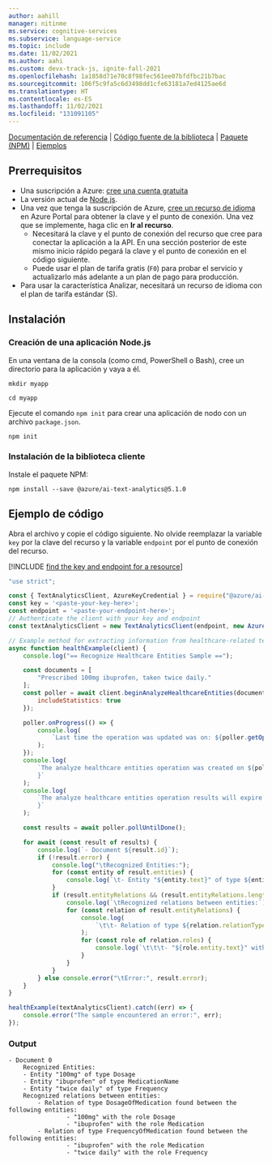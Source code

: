 ```yaml
---
author: aahill
manager: nitinme
ms.service: cognitive-services
ms.subservice: language-service
ms.topic: include
ms.date: 11/02/2021
ms.author: aahi
ms.custom: devx-track-js, ignite-fall-2021
ms.openlocfilehash: 1a1858d71e70c8f98fec561ee07bfdfbc21b7bac
ms.sourcegitcommit: 106f5c9fa5c6d3498dd1cfe63181a7ed4125ae6d
ms.translationtype: HT
ms.contentlocale: es-ES
ms.lasthandoff: 11/02/2021
ms.locfileid: "131091105"
---
```

[Documentación de referencia](/javascript/api/overview/azure/ai-text-analytics-readme?preserve-view=true&view=azure-node-latest) | [Código fuente de la biblioteca](https://github.com/Azure/azure-sdk-for-js/tree/master/sdk/textanalytics/ai-text-analytics) | [Paquete (NPM)](https://www.npmjs.com/package/@azure/ai-text-analytics/v/5.1.0) | [Ejemplos](https://github.com/Azure/azure-sdk-for-js/tree/main/sdk/textanalytics/ai-text-analytics/samples)

## <a name="prerequisites"></a>Prerrequisitos

* Una suscripción a Azure: [cree una cuenta gratuita](https://azure.microsoft.com/free/cognitive-services)
* La versión actual de [Node.js](https://nodejs.org/).
* Una vez que tenga la suscripción de Azure, <a href="https://ms.portal.azure.com/#create/Microsoft.CognitiveServicesTextAnalytics"  title="Creación de un recurso de idioma"  target="_blank">cree un recurso de idioma</a> en Azure Portal para obtener la clave y el punto de conexión. Una vez que se implemente, haga clic en **Ir al recurso**.
    * Necesitará la clave y el punto de conexión del recurso que cree para conectar la aplicación a la API. En una sección posterior de este mismo inicio rápido pegará la clave y el punto de conexión en el código siguiente.
    * Puede usar el plan de tarifa gratis (`F0`) para probar el servicio y actualizarlo más adelante a un plan de pago para producción.
* Para usar la característica Analizar, necesitará un recurso de idioma con el plan de tarifa estándar (S).

## <a name="setting-up"></a>Instalación

### <a name="create-a-new-nodejs-application"></a>Creación de una aplicación Node.js

En una ventana de la consola (como cmd, PowerShell o Bash), cree un directorio para la aplicación y vaya a él. 

```console
mkdir myapp 

cd myapp
```

Ejecute el comando `npm init` para crear una aplicación de nodo con un archivo `package.json`. 

```console
npm init
```

### <a name="install-the-client-library"></a>Instalación de la biblioteca cliente

Instale el paquete NPM:

```console
npm install --save @azure/ai-text-analytics@5.1.0
```

## <a name="code-example"></a>Ejemplo de código

Abra el archivo y copie el código siguiente. No olvide reemplazar la variable `key` por la clave del recurso y la variable `endpoint` por el punto de conexión del recurso. 

[!INCLUDE [find the key and endpoint for a resource](../../../includes/find-azure-resource-info.md)]

```javascript
"use strict";

const { TextAnalyticsClient, AzureKeyCredential } = require("@azure/ai-text-analytics");
const key = '<paste-your-key-here>';
const endpoint = '<paste-your-endpoint-here>';
// Authenticate the client with your key and endpoint
const textAnalyticsClient = new TextAnalyticsClient(endpoint, new AzureKeyCredential(key));

// Example method for extracting information from healthcare-related text 
async function healthExample(client) {
    console.log("== Recognize Healthcare Entities Sample ==");

    const documents = [
        "Prescribed 100mg ibuprofen, taken twice daily."
    ];
    const poller = await client.beginAnalyzeHealthcareEntities(documents, "en", {
        includeStatistics: true
    });

    poller.onProgress(() => {
        console.log(
            `Last time the operation was updated was on: ${poller.getOperationState().lastModifiedOn}`
        );
    });
    console.log(
        `The analyze healthcare entities operation was created on ${poller.getOperationState().createdOn
        }`
    );
    console.log(
        `The analyze healthcare entities operation results will expire on ${poller.getOperationState().expiresOn
        }`
    );

    const results = await poller.pollUntilDone();

    for await (const result of results) {
        console.log(`- Document ${result.id}`);
        if (!result.error) {
            console.log("\tRecognized Entities:");
            for (const entity of result.entities) {
                console.log(`\t- Entity "${entity.text}" of type ${entity.category}`);
            }
            if (result.entityRelations && (result.entityRelations.length > 0)) {
                console.log(`\tRecognized relations between entities:`);
                for (const relation of result.entityRelations) {
                    console.log(
                        `\t\t- Relation of type ${relation.relationType} found between the following entities:`
                    );
                    for (const role of relation.roles) {
                        console.log(`\t\t\t- "${role.entity.text}" with the role ${role.name}`);
                    }
                }
            }
        } else console.error("\tError:", result.error);
    }
}

healthExample(textAnalyticsClient).catch((err) => {
    console.error("The sample encountered an error:", err);
});
```

### <a name="output"></a>Output

```console
- Document 0
    Recognized Entities:
    - Entity "100mg" of type Dosage
    - Entity "ibuprofen" of type MedicationName
    - Entity "twice daily" of type Frequency
    Recognized relations between entities:
        - Relation of type DosageOfMedication found between the following entities:   
                - "100mg" with the role Dosage
                - "ibuprofen" with the role Medication
        - Relation of type FrequencyOfMedication found between the following entities:
                - "ibuprofen" with the role Medication
                - "twice daily" with the role Frequency
```
